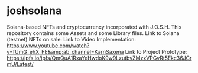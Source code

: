 # joshsolana
Solana-based NFTs and cryptocurrency incorporated with J.O.S.H.  This repository contains some Assets and some Library files.  Link to Solana (testnet) NFTs on sale: Link to Video Implementation: https://www.youtube.com/watch?v=fUmG_ehX_FE&amp;ab_channel=KarnSaxena  Link to Project Prototype: https://ipfs.io/ipfs/QmQuA1RxaYeHwdoK9w9LzutbvZMzxVPGvRt5Ekc36JCrmU/Latest/

